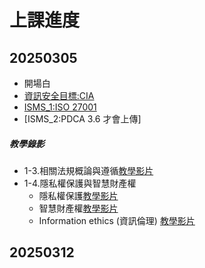 # 上課進度

## 20250305
- 開場白
- [資訊安全目標:CIA](https://www.youtube.com/watch?v=rHzWijnCMys)
- [ISMS_1:ISO 27001](https://youtu.be/ssTsSBWM2Ww)
- [ISMS_2:PDCA 3.6 才會上傳]
##### 教學錄影
- 1-3.相關法規概論與遵循[教學影片](https://youtu.be/gwvtxC0knsA)
- 1-4.隱私權保護與智慧財產權
  - 隱私權保護[教學影片](https://youtu.be/UaKB-Czp-XQ)
  - 智慧財產權[教學影片](https://youtu.be/VDjyFwi-0TU)
  - Information ethics (資訊倫理) [教學影片](https://youtu.be/Aung2hUkSu4)

## 20250312
